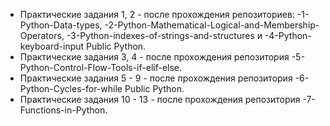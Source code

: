 * Практические задания 1, 2 - после прохождения репозиториев: -1-Python-Data-types, -2-Python-Mathematical-Logical-and-Membership-Operators, -3-Python-indexes-of-strings-and-structures и -4-Python-keyboard-input Public Python.
* Практические задания 3, 4 - после прохождения репозитория -5-Python-Control-Flow-Tools-if-elif-else.
* Практические задания 5 - 9 - после прохождения репозитория -6-Python-Cycles-for-while Public Python.
* Практические задания 10 - 13 - после прохождения репозитория -7-Functions-in-Python.

